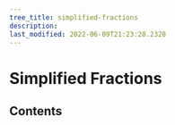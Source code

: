 ```yaml
---
tree_title: simplified-fractions
description: 
last_modified: 2022-06-09T21:23:28.2328
---
```


# Simplified Fractions

## Contents
